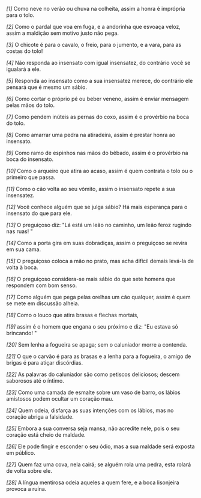 *[1]* Como neve no verão ou chuva na colheita, assim a honra é imprópria para o tolo.

*[2]* Como o pardal que voa em fuga, e a andorinha que esvoaça veloz, assim a maldição sem motivo justo não pega.

*[3]* O chicote é para o cavalo, o freio, para o jumento, e a vara, para as costas do tolo!

*[4]* Não responda ao insensato com igual insensatez, do contrário você se igualará a ele.

*[5]* Responda ao insensato como a sua insensatez merece, do contrário ele pensará que é mesmo um sábio.

*[6]* Como cortar o próprio pé ou beber veneno, assim é enviar mensagem pelas mãos do tolo.

*[7]* Como pendem inúteis as pernas do coxo, assim é o provérbio na boca do tolo.

*[8]* Como amarrar uma pedra na atiradeira, assim é prestar honra ao insensato.

*[9]* Como ramo de espinhos nas mãos do bêbado, assim é o provérbio na boca do insensato.

*[10]* Como o arqueiro que atira ao acaso, assim é quem contrata o tolo ou o primeiro que passa.

*[11]* Como o cão volta ao seu vômito, assim o insensato repete a sua insensatez.

*[12]* Você conhece alguém que se julga sábio? Há mais esperança para o insensato do que para ele.

*[13]* O preguiçoso diz: "Lá está um leão no caminho, um leão feroz rugindo nas ruas! "

*[14]* Como a porta gira em suas dobradiças, assim o preguiçoso se revira em sua cama.

*[15]* O preguiçoso coloca a mão no prato, mas acha difícil demais levá-la de volta à boca.

*[16]* O preguiçoso considera-se mais sábio do que sete homens que respondem com bom senso.

*[17]* Como alguém que pega pelas orelhas um cão qualquer, assim é quem se mete em discussão alheia.

*[18]* Como o louco que atira brasas e flechas mortais,

*[19]* assim é o homem que engana o seu próximo e diz: "Eu estava só brincando! "

*[20]* Sem lenha a fogueira se apaga; sem o caluniador morre a contenda.

*[21]* O que o carvão é para as brasas e a lenha para a fogueira, o amigo de brigas é para atiçar discórdias.

*[22]* As palavras do caluniador são como petiscos deliciosos; descem saborosos até o íntimo.

*[23]* Como uma camada de esmalte sobre um vaso de barro, os lábios amistosos podem ocultar um coração mau.

*[24]* Quem odeia, disfarça as suas intenções com os lábios, mas no coração abriga a falsidade.

*[25]* Embora a sua conversa seja mansa, não acredite nele, pois o seu coração está cheio de maldade.

*[26]* Ele pode fingir e esconder o seu ódio, mas a sua maldade será exposta em público.

*[27]* Quem faz uma cova, nela cairá; se alguém rola uma pedra, esta rolará de volta sobre ele.

*[28]* A língua mentirosa odeia aqueles a quem fere, e a boca lisonjeira provoca a ruína.

